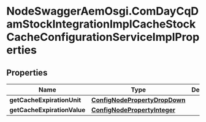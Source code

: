 # NodeSwaggerAemOsgi.ComDayCqDamStockIntegrationImplCacheStockCacheConfigurationServiceImplProperties

## Properties

Name | Type | Description | Notes
------------ | ------------- | ------------- | -------------
**getCacheExpirationUnit** | [**ConfigNodePropertyDropDown**](ConfigNodePropertyDropDown.md) |  | [optional] 
**getCacheExpirationValue** | [**ConfigNodePropertyInteger**](ConfigNodePropertyInteger.md) |  | [optional] 


